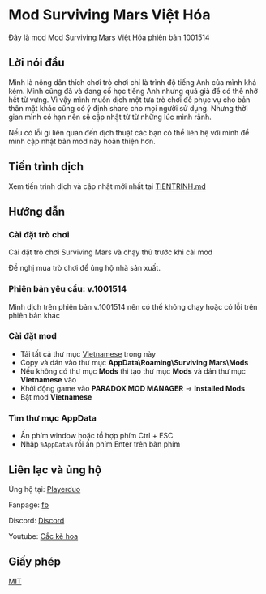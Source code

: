 # Mod Surviving Mars Việt Hóa
Đây là mod Mod Surviving Mars Việt Hóa phiên bản 1001514

## Lời nói đầu
Mình là nông dân thích chơi trò chơi chỉ là trình độ tiếng Anh của mình khá kém. Mình cũng đã và đang cố học tiếng Anh nhưng quá già để có thể nhớ hết từ vựng. Vì vậy mình muốn dịch một tựa trò chơi để phục vụ cho bản thân mặt khác cũng có ý định share cho mọi người sử dụng. Nhưng thời gian mình có hạn nên sẽ cập nhật từ từ những lúc mình rãnh.

Nếu có lỗi gì liên quan đến dịch thuật các bạn có thể liên hệ với mình để mình cập nhật bản mod này hoàn thiện hơn.
## Tiến trình dịch
Xem tiến trình dịch và cập nhật mới nhất tại [TIENTRINH.md](TIENTRINH.md)
## Hướng dẫn
### Cài đặt trò chơi

Cài đặt trò chơi Surviving Mars và chạy thử trước khi cài mod

Đề nghị mua trò chơi để ủng hộ nhà sản xuất.

### Phiên bản yêu cầu: v.1001514

Mình dịch trên phiên bản v.1001514 nên có thể không chạy hoặc có lỗi trên phiên bản khác

### Cài đặt mod

- Tải tất cả thư mục [Vietnamese](Vietnamese/) trong này
- Copy và dán vào thư mục **AppData\Roaming\Surviving Mars\Mods**
- Nếu không có thư mục **Mods** thì tạo thư mục **Mods** và dán thư mục **Vietnamese** vào
- Khởi động game vào **PARADOX MOD MANAGER** -> **Installed Mods**
- Bật mod **Vietnamese**

### Tìm thư mục AppData

- Ấn phím window hoặc tổ hợp phím Ctrl + ESC
- Nhập `%AppData%` rồi ấn phím Enter trên bàn phím

## Liên lạc và ủng hộ
Ủng hộ tại: [Playerduo](https://playerduo.com/cackehoa)

Fanpage: [fb](https://www.facebook.com/cackehoa)

Discord: [Discord](https://discord.gg/Z5C98FG)

Youtube: [Cắc kè hoa](https://www.youtube.com/c/Cắckèhoa)
## Giấy phép
[MIT](LICENSE)
